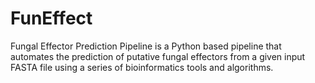 # FunEffect
Fungal Effector Prediction Pipeline is a Python based pipeline that automates the prediction of putative fungal effectors from a given input FASTA file using a series of bioinformatics tools and algorithms.
